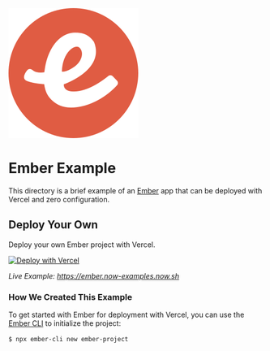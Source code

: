 ![Ember Logo](https://github.com/vercel/vercel/blob/master/packages/frameworks/logos/ember.svg)

# Ember Example

This directory is a brief example of an [Ember](https://emberjs.com/) app that can be deployed with Vercel and zero configuration.

## Deploy Your Own

Deploy your own Ember project with Vercel.

[![Deploy with Vercel](https://vercel.com/button)](https://vercel.com/import/project?template=https://github.com/vercel/vercel/tree/main/examples/ember)

_Live Example: https://ember.now-examples.now.sh_

### How We Created This Example

To get started with Ember for deployment with Vercel, you can use the [Ember CLI](https://ember-cli.com/) to initialize the project:

```shell
$ npx ember-cli new ember-project
```
